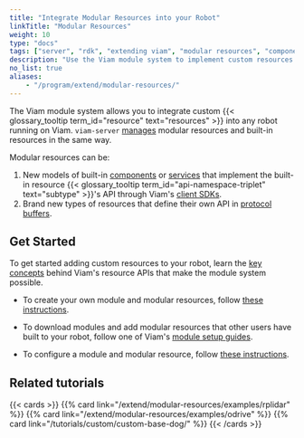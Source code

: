 ```yaml
---
title: "Integrate Modular Resources into your Robot"
linkTitle: "Modular Resources"
weight: 10
type: "docs"
tags: ["server", "rdk", "extending viam", "modular resources", "components", "services"]
description: "Use the Viam module system to implement custom resources that can be included in any Viam-powered robot."
no_list: true
aliases:
    - "/program/extend/modular-resources/"
---
```


The Viam module system allows you to integrate custom {{< glossary_tooltip term_id="resource" text="resources" >}} into any robot running on Viam.
`viam-server` [manages](/extend/modular-resources/key-concepts/) modular resources and built-in resources in the same way.

Modular resources can be:

1. New models of built-in [components](/components/) or [services](/services/) that implement the built-in resource {{< glossary_tooltip term_id="api-namespace-triplet" text="subtype" >}}'s API through Viam's [client SDKs](/program/apis/).
2. Brand new types of resources that define their own API in [protocol buffers](https://developers.google.com/protocol-buffers).

## Get Started

To get started adding custom resources to your robot, learn the [key concepts](/extend/modular-resources/key-concepts/) behind Viam's resource APIs that make the module system possible.

- To create your own module and modular resources, follow [these instructions](/extend/modular-resources/create/).

- To download modules and add modular resources that other users have built to your robot, follow one of Viam's [module setup guides](/extend/modular-resources/examples/).

- To configure a module and modular resource, follow [these instructions](/extend/modular-resources/configure/).

## Related tutorials

{{< cards >}}
    {{% card link="/extend/modular-resources/examples/rplidar" %}}
    {{% card link="/extend/modular-resources/examples/odrive" %}}
    {{% card link="/tutorials/custom/custom-base-dog/" %}}
{{< /cards >}}
